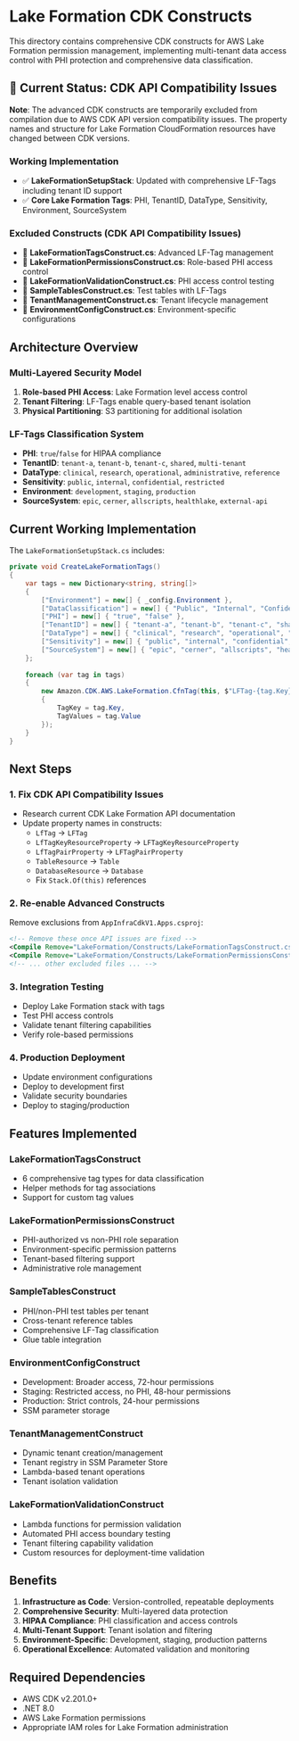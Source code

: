 # Lake Formation CDK Constructs

This directory contains comprehensive CDK constructs for AWS Lake Formation permission management, implementing multi-tenant data access control with PHI protection and comprehensive data classification.

## 🚧 Current Status: CDK API Compatibility Issues

**Note**: The advanced CDK constructs are temporarily excluded from compilation due to AWS CDK API version compatibility issues. The property names and structure for Lake Formation CloudFormation resources have changed between CDK versions.

### Working Implementation
- ✅ **LakeFormationSetupStack**: Updated with comprehensive LF-Tags including tenant ID support
- ✅ **Core Lake Formation Tags**: PHI, TenantID, DataType, Sensitivity, Environment, SourceSystem

### Excluded Constructs (CDK API Compatibility Issues)
- 🔧 **LakeFormationTagsConstruct.cs**: Advanced LF-Tag management
- 🔧 **LakeFormationPermissionsConstruct.cs**: Role-based PHI access control  
- 🔧 **LakeFormationValidationConstruct.cs**: PHI access control testing
- 🔧 **SampleTablesConstruct.cs**: Test tables with LF-Tags
- 🔧 **TenantManagementConstruct.cs**: Tenant lifecycle management
- 🔧 **EnvironmentConfigConstruct.cs**: Environment-specific configurations

## Architecture Overview

### Multi-Layered Security Model
1. **Role-based PHI Access**: Lake Formation level access control
2. **Tenant Filtering**: LF-Tags enable query-based tenant isolation
3. **Physical Partitioning**: S3 partitioning for additional isolation

### LF-Tags Classification System
- **PHI**: `true`/`false` for HIPAA compliance
- **TenantID**: `tenant-a`, `tenant-b`, `tenant-c`, `shared`, `multi-tenant`
- **DataType**: `clinical`, `research`, `operational`, `administrative`, `reference`
- **Sensitivity**: `public`, `internal`, `confidential`, `restricted`
- **Environment**: `development`, `staging`, `production`
- **SourceSystem**: `epic`, `cerner`, `allscripts`, `healthlake`, `external-api`

## Current Working Implementation

The `LakeFormationSetupStack.cs` includes:

```csharp
private void CreateLakeFormationTags()
{
    var tags = new Dictionary<string, string[]>
    {
        ["Environment"] = new[] { _config.Environment },
        ["DataClassification"] = new[] { "Public", "Internal", "Confidential" },
        ["PHI"] = new[] { "true", "false" },
        ["TenantID"] = new[] { "tenant-a", "tenant-b", "tenant-c", "shared", "multi-tenant" },
        ["DataType"] = new[] { "clinical", "research", "operational", "administrative", "reference" },
        ["Sensitivity"] = new[] { "public", "internal", "confidential", "restricted" },
        ["SourceSystem"] = new[] { "epic", "cerner", "allscripts", "healthlake", "external-api" }
    };
    
    foreach (var tag in tags)
    {
        new Amazon.CDK.AWS.LakeFormation.CfnTag(this, $"LFTag-{tag.Key}", new CfnTagProps
        {
            TagKey = tag.Key,
            TagValues = tag.Value
        });
    }
}
```

## Next Steps

### 1. Fix CDK API Compatibility Issues
- Research current CDK Lake Formation API documentation
- Update property names in constructs:
  - `LfTag` → `LFTag` 
  - `LfTagKeyResourceProperty` → `LFTagKeyResourceProperty`
  - `LfTagPairProperty` → `LFTagPairProperty`
  - `TableResource` → `Table`
  - `DatabaseResource` → `Database`
  - Fix `Stack.Of(this)` references

### 2. Re-enable Advanced Constructs
Remove exclusions from `AppInfraCdkV1.Apps.csproj`:
```xml
<!-- Remove these once API issues are fixed -->
<Compile Remove="LakeFormation/Constructs/LakeFormationTagsConstruct.cs" />
<Compile Remove="LakeFormation/Constructs/LakeFormationPermissionsConstruct.cs" />
<!-- ... other excluded files ... -->
```

### 3. Integration Testing
- Deploy Lake Formation stack with tags
- Test PHI access controls
- Validate tenant filtering capabilities
- Verify role-based permissions

### 4. Production Deployment
- Update environment configurations
- Deploy to development first
- Validate security boundaries
- Deploy to staging/production

## Features Implemented

### LakeFormationTagsConstruct
- 6 comprehensive tag types for data classification
- Helper methods for tag associations
- Support for custom tag values

### LakeFormationPermissionsConstruct
- PHI-authorized vs non-PHI role separation
- Environment-specific permission patterns
- Tenant-based filtering support
- Administrative role management

### SampleTablesConstruct
- PHI/non-PHI test tables per tenant
- Cross-tenant reference tables
- Comprehensive LF-Tag classification
- Glue table integration

### EnvironmentConfigConstruct
- Development: Broader access, 72-hour permissions
- Staging: Restricted access, no PHI, 48-hour permissions  
- Production: Strict controls, 24-hour permissions
- SSM parameter storage

### TenantManagementConstruct
- Dynamic tenant creation/management
- Tenant registry in SSM Parameter Store
- Lambda-based tenant operations
- Tenant isolation validation

### LakeFormationValidationConstruct
- Lambda functions for permission validation
- Automated PHI access boundary testing
- Tenant filtering capability validation
- Custom resources for deployment-time validation

## Benefits

1. **Infrastructure as Code**: Version-controlled, repeatable deployments
2. **Comprehensive Security**: Multi-layered data protection
3. **HIPAA Compliance**: PHI classification and access controls
4. **Multi-Tenant Support**: Tenant isolation and filtering
5. **Environment-Specific**: Development, staging, production patterns
6. **Operational Excellence**: Automated validation and monitoring

## Required Dependencies
- AWS CDK v2.201.0+
- .NET 8.0
- AWS Lake Formation permissions
- Appropriate IAM roles for Lake Formation administration